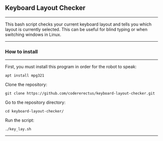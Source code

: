 ## Keyboard Layout Checker
___
This bash script checks your current keyboard layout and tells you which layout is currently selected.
This can be useful for blind typing or when switching windows in Linux.
___
### How to install
___
First, you must install this program in order for the robot to speak:

``apt install mpg321``

Clone the repository:

`` git clone https://github.com/codererectus/keyboard-layout-checker.git ``

Go to the repository directory:

``cd keyboard-layout-checker/``

Run the script:

``./key_lay.sh``
___
